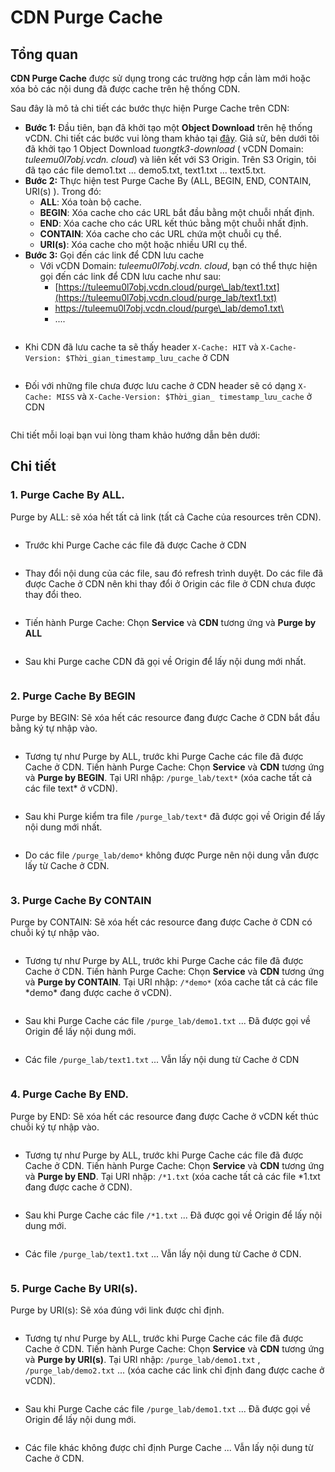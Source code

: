 # CDN Purge Cache

## Tổng quan

**CDN Purge Cache** được sử dụng trong các trường hợp cần làm mới hoặc xóa bỏ các nội dung đã được cache trên hệ thống CDN.&#x20;

Sau đây là mô tả chi tiết các bước thực hiện Purge Cache trên CDN:

* **Bước 1:** Đầu tiên, bạn đã khởi tạo một **Object Download** trên hệ thống vCDN. Chi tiết các bước vui lòng tham khảo tại [đây](../loai-hinh-dich-vu/object-download.md). Giả sử, bên dưới tôi đã khởi tạo 1 Object Download _tuongtk3-download_ ( vCDN Domain: _tuleemu0l7obj.vcdn. cloud_) và liên kết với S3 Origin. Trên S3 Origin, tôi đã tạo các file demo1.txt ... demo5.txt, text1.txt ... text5.txt.
* **Bước 2:** Thực hiện test Purge Cache By (ALL, BEGIN, END, CONTAIN, URI(s) ). Trong đó:&#x20;
  * **ALL**: Xóa toàn bộ cache.
  * **BEGIN**: Xóa cache cho các URL bắt đầu bằng một chuỗi nhất định.
  * **END**: Xóa cache cho các URL kết thúc bằng một chuỗi nhất định.
  * **CONTAIN**: Xóa cache cho các URL chứa một chuỗi cụ thể.
  * **URI(s)**: Xóa cache cho một hoặc nhiều URI cụ thể.
* **Bước 3:** Gọi đến các link để CDN lưu cache&#x20;
  * Với vCDN Domain: _tuleemu0l7obj.vcdn. cloud_, bạn có thể thực hiện gọi đến các link để CDN lưu cache như sau:&#x20;
    * [https://tuleemu0l7obj.vcdn.cloud/purge\_lab/text1.txt](https://tuleemu0l7obj.vcdn.cloud/purge_lab/text1.txt)
    * [https://tuleemu0l7obj.vcdn.cloud/purge\_lab/demo1.txt\
      ](https://tuleemu0l7obj.vcdn.cloud/purge_lab/demo1.txt)
    * ....

<figure><img src="../../.gitbook/assets/1.png" alt=""><figcaption></figcaption></figure>

* Khi CDN đã lưu cache ta sẽ thấy header  `X-Cache: HIT`  và `X-Cache-Version: $Thời_gian_timestamp_lưu_cache` ở CDN

<figure><img src="../../.gitbook/assets/2.png" alt=""><figcaption></figcaption></figure>

* Đối với những file chưa được lưu cache ở CDN header sẽ có dạng  `X-Cache: MISS` và `X-Cache-Version: $Thời_gian_ timestamp_lưu_cache` ở CDN

<figure><img src="../../.gitbook/assets/3.png" alt=""><figcaption></figcaption></figure>

&#x20;Chi tiết mỗi loại bạn vui lòng tham khảo hướng dẫn bên dưới:

## Chi tiết

### 1.    Purge Cache By ALL.

Purge by ALL: sẽ xóa hết tất cả link (tất cả Cache của resources trên CDN).

<figure><img src="../../.gitbook/assets/image (3) (1) (1) (1) (1) (1) (1) (1) (1) (1) (1) (1).png" alt=""><figcaption></figcaption></figure>

* Trước khi Purge Cache các file đã được Cache ở CDN

<figure><img src="../../.gitbook/assets/image (1) (1) (1) (1) (1) (1) (1) (1) (1) (1) (1) (1) (1) (1) (1) (1).png" alt=""><figcaption></figcaption></figure>

* Thay đổi nội dung của các file, sau đó refresh trình duyệt. Do các file đã được Cache ở CDN nên khi thay đổi ở Origin các file ở CDN chưa được thay đổi theo.

<figure><img src="../../.gitbook/assets/image (2) (1) (1) (1) (1) (1) (1) (1) (1) (1) (1) (1) (1).png" alt=""><figcaption></figcaption></figure>

* Tiến hành Purge Cache: Chọn **Service** và **CDN** tương ứng và **Purge by ALL**

<figure><img src="../../.gitbook/assets/image (3) (1) (1) (1) (1) (1) (1) (1) (1) (1) (1) (1) (1).png" alt=""><figcaption></figcaption></figure>

* Sau khi Purge cache CDN đã gọi về Origin để lấy nội dung mới nhất.

&#x20;

<figure><img src="../../.gitbook/assets/image (4) (1) (1) (1) (1) (1) (1) (1) (1) (1) (1).png" alt=""><figcaption></figcaption></figure>

### 2.    Purge Cache By BEGIN

Purge by BEGIN: Sẽ xóa hết các resource đang được Cache ở CDN bắt đầu bằng ký tự nhập vào.

<figure><img src="../../.gitbook/assets/image (5) (1) (1) (1) (1) (1) (1) (1) (1) (1).png" alt=""><figcaption></figcaption></figure>

* Tương tự như Purge by ALL, trước khi Purge Cache các file đã được Cache ở CDN. Tiến hành Purge Cache: Chọn **Service** và **CDN** tương ứng và **Purge by BEGIN**. Tại URI nhập: `/purge_lab/text*` (xóa cache tất cả các file text\* ở vCDN).

<figure><img src="../../.gitbook/assets/image (6) (1) (1) (1) (1) (1) (1) (1) (1).png" alt=""><figcaption></figcaption></figure>

* Sau khi Purge kiểm tra file `/purge_lab/text*` đã được gọi về Origin để lấy nội dung mới nhất.

<figure><img src="../../.gitbook/assets/image (7) (1) (1) (1) (1) (1) (1).png" alt=""><figcaption></figcaption></figure>

* Do các file `/purge_lab/demo*` không được Purge nên nội dung vẫn được lấy từ Cache ở CDN.

&#x20;

<figure><img src="../../.gitbook/assets/image (8) (1) (1) (1) (1) (1).png" alt=""><figcaption></figcaption></figure>

&#x20;

### 3.    Purge Cache By CONTAIN

Purge by CONTAIN: Sẽ xóa hết các resource đang được Cache ở CDN có chuỗi ký tự nhập vào.

<figure><img src="../../.gitbook/assets/image (9) (1) (1) (1) (1) (1) (1).png" alt=""><figcaption></figcaption></figure>

* Tương tự như Purge by ALL, trước khi Purge Cache các file đã được Cache ở CDN. Tiến hành Purge Cache: Chọn **Service** và **CDN** tương ứng và **Purge by CONTAIN**. Tại URI nhập: `/*demo*`  (xóa cache tất cả các file \*demo\* đang được cache ở vCDN).

<figure><img src="../../.gitbook/assets/image (10) (1) (1) (1) (1) (1).png" alt=""><figcaption></figcaption></figure>

* Sau khi Purge Cache các file `/purge_lab/demo1.txt` ... Đã được gọi về Origin để lấy nội dung mới.

<figure><img src="../../.gitbook/assets/image (11) (1) (1) (1) (1).png" alt=""><figcaption></figcaption></figure>

* Các file `/purge_lab/text1.txt` ... Vẫn lấy nội dung từ Cache ở CDN

&#x20;

<figure><img src="../../.gitbook/assets/image (12) (1) (1) (1) (1).png" alt=""><figcaption></figcaption></figure>

### 4.    Purge Cache By END.

Purge by END: Sẽ xóa hết các resource đang được Cache ở vCDN kết thúc chuỗi ký tự nhập vào.

<figure><img src="../../.gitbook/assets/image (13) (1) (1) (1) (1).png" alt=""><figcaption></figcaption></figure>

* Tương tự như Purge by ALL, trước khi Purge Cache các file đã được Cache ở CDN. Tiến hành Purge Cache: Chọn **Service** và **CDN** tương ứng và **Purge by END**. Tại URI nhập: `/*1.txt`  (xóa cache tất cả các file  \*1.txt đang được cache ở CDN).

<figure><img src="../../.gitbook/assets/image (14) (1) (1) (1) (1).png" alt=""><figcaption></figcaption></figure>

* Sau khi Purge Cache các file `/*1.txt` ... Đã được gọi về Origin để lấy nội dung mới.

<figure><img src="../../.gitbook/assets/image (15) (1) (1) (1) (1).png" alt=""><figcaption></figcaption></figure>

* Các file `/purge_lab/text1.txt` ... Vẫn lấy nội dung từ Cache ở CDN.

<figure><img src="../../.gitbook/assets/image (16) (1) (1) (1) (1).png" alt=""><figcaption></figcaption></figure>

### 5.    Purge Cache By URI(s).

Purge by URI(s): Sẽ xóa đúng với link được chỉ định.

<figure><img src="../../.gitbook/assets/image (17) (1) (1) (1) (1).png" alt=""><figcaption></figcaption></figure>

* Tương tự như Purge by ALL, trước khi Purge Cache các file đã được Cache ở CDN. Tiến hành Purge Cache: Chọn **Service** và **CDN** tương ứng và **Purge by URI(s)**. Tại URI nhập: `/purge_lab/demo1.txt` , `/purge_lab/demo2.txt` ... (xóa cache các link chỉ định đang được cache ở vCDN).

<figure><img src="../../.gitbook/assets/image (18) (1) (1) (1) (1).png" alt=""><figcaption></figcaption></figure>

* Sau khi Purge Cache các file `/purge_lab/demo1.txt` ... Đã được gọi về Origin để lấy nội dung mới.

<figure><img src="../../.gitbook/assets/image (19) (1) (1) (1).png" alt=""><figcaption></figcaption></figure>

* Các file khác không được chỉ định Purge Cache ... Vẫn lấy nội dung từ Cache ở CDN.

<figure><img src="../../.gitbook/assets/image (20) (1) (1) (1).png" alt=""><figcaption></figcaption></figure>
